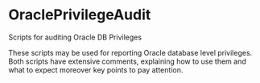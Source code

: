 # OraclePrivilegeAudit
Scripts for auditing Oracle DB Privileges

These scripts may be used for reporting Oracle database level privileges. 
Both scripts have extensive comments, explaining how to use them and what to expect moreover key points to pay attention.
